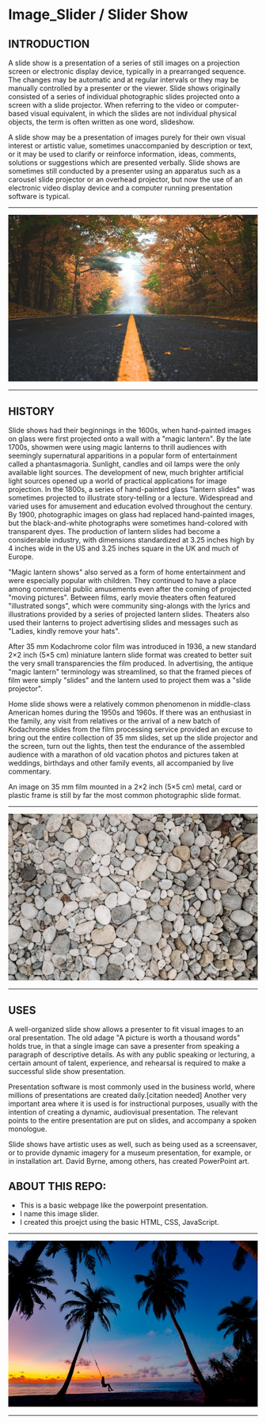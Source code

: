 # Image_Slider / Slider Show

## INTRODUCTION

A slide show is a presentation of a series of still images on a projection screen or electronic display device, typically in a prearranged sequence. The changes may be automatic and at regular intervals or they may be manually controlled by a presenter or the viewer. Slide shows originally consisted of a series of individual photographic slides projected onto a screen with a slide projector. When referring to the video or computer-based visual equivalent, in which the slides are not individual physical objects, the term is often written as one word, slideshow.

A slide show may be a presentation of images purely for their own visual interest or artistic value, sometimes unaccompanied by description or text, or it may be used to clarify or reinforce information, ideas, comments, solutions or suggestions which are presented verbally. Slide shows are sometimes still conducted by a presenter using an apparatus such as a carousel slide projector or an overhead projector, but now the use of an electronic video display device and a computer running presentation software is typical.

<hr>
<img src="https://github.com/yashksingh/Image_Slider/blob/main/Wiki_Images/patrick-tomasso-5hvn-2WW6rY-unsplash.jpg">
<hr>

## HISTORY

Slide shows had their beginnings in the 1600s, when hand-painted images on glass were first projected onto a wall with a "magic lantern". By the late 1700s, showmen were using magic lanterns to thrill audiences with seemingly supernatural apparitions in a popular form of entertainment called a phantasmagoria. Sunlight, candles and oil lamps were the only available light sources. The development of new, much brighter artificial light sources opened up a world of practical applications for image projection. In the 1800s, a series of hand-painted glass "lantern slides" was sometimes projected to illustrate story-telling or a lecture. Widespread and varied uses for amusement and education evolved throughout the century. By 1900, photographic images on glass had replaced hand-painted images, but the black-and-white photographs were sometimes hand-colored with transparent dyes. The production of lantern slides had become a considerable industry, with dimensions standardized at 3.25 inches high by 4 inches wide in the US and 3.25 inches square in the UK and much of Europe.

"Magic lantern shows" also served as a form of home entertainment and were especially popular with children. They continued to have a place among commercial public amusements even after the coming of projected "moving pictures". Between films, early movie theaters often featured "illustrated songs", which were community sing-alongs with the lyrics and illustrations provided by a series of projected lantern slides. Theaters also used their lanterns to project advertising slides and messages such as "Ladies, kindly remove your hats".

After 35 mm Kodachrome color film was introduced in 1936, a new standard 2×2 inch (5×5 cm) miniature lantern slide format was created to better suit the very small transparencies the film produced. In advertising, the antique "magic lantern" terminology was streamlined, so that the framed pieces of film were simply "slides" and the lantern used to project them was a "slide projector".

Home slide shows were a relatively common phenomenon in middle-class American homes during the 1950s and 1960s. If there was an enthusiast in the family, any visit from relatives or the arrival of a new batch of Kodachrome slides from the film processing service provided an excuse to bring out the entire collection of 35 mm slides, set up the slide projector and the screen, turn out the lights, then test the endurance of the assembled audience with a marathon of old vacation photos and pictures taken at weddings, birthdays and other family events, all accompanied by live commentary.

An image on 35 mm film mounted in a 2×2 inch (5×5 cm) metal, card or plastic frame is still by far the most common photographic slide format.

<hr>
<img src="https://github.com/yashksingh/Image_Slider/blob/main/Wiki_Images/pexels-pavel-danilyuk-9064236.jpg">
<hr>

## USES

A well-organized slide show allows a presenter to fit visual images to an oral presentation. The old adage "A picture is worth a thousand words" holds true, in that a single image can save a presenter from speaking a paragraph of descriptive details. As with any public speaking or lecturing, a certain amount of talent, experience, and rehearsal is required to make a successful slide show presentation.

Presentation software is most commonly used in the business world, where millions of presentations are created daily.[citation needed] Another very important area where it is used is for instructional purposes, usually with the intention of creating a dynamic, audiovisual presentation. The relevant points to the entire presentation are put on slides, and accompany a spoken monologue.

Slide shows have artistic uses as well, such as being used as a screensaver, or to provide dynamic imagery for a museum presentation, for example, or in installation art. David Byrne, among others, has created PowerPoint art.

## ABOUT THIS REPO:

- This is a basic webpage like the powerpoint presentation.
- I name this image slider.
- I created this proejct using the basic HTML, CSS, JavaScript.

<hr>
<img src="https://github.com/yashksingh/Image_Slider/blob/main/Wiki_Images/pexels-asad-photo-maldives-3293148.jpg">
<hr>

